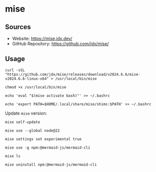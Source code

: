 # mise

## Sources

- Website: https://mise.jdx.dev/
- GitHub Repository: https://github.com/jdx/mise/

## Usage

```shell
curl -sSL "https://github.com/jdx/mise/releases/download/v2024.6.6/mise-v2024.6.6-linux-x64" > /usr/local/bin/mise

chmod +x /usr/local/bin/mise
```

```shell
echo 'eval "$(mise activate bash)"' >> ~/.bashrc
```

```shell
echo 'export PATH=$HOME/.local/share/mise/shims:$PATH' >> ~/.bashrc
```

Update `mise` version:
```shell
mise self-update
```

```shell
mise use --global node@22

mise settings set experimental true

mise use -g npm:@mermaid-js/mermaid-cli

mise ls

mise uninstall npm:@mermaid-js/mermaid-cli
```

